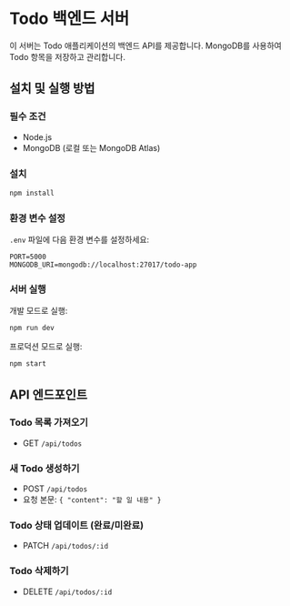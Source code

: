 # Todo 백엔드 서버

이 서버는 Todo 애플리케이션의 백엔드 API를 제공합니다. MongoDB를 사용하여 Todo 항목을 저장하고 관리합니다.

## 설치 및 실행 방법

### 필수 조건

- Node.js
- MongoDB (로컬 또는 MongoDB Atlas)

### 설치

```bash
npm install
```

### 환경 변수 설정

`.env` 파일에 다음 환경 변수를 설정하세요:

```
PORT=5000
MONGODB_URI=mongodb://localhost:27017/todo-app
```

### 서버 실행

개발 모드로 실행:

```bash
npm run dev
```

프로덕션 모드로 실행:

```bash
npm start
```

## API 엔드포인트

### Todo 목록 가져오기

- GET `/api/todos`

### 새 Todo 생성하기

- POST `/api/todos`
- 요청 본문: `{ "content": "할 일 내용" }`

### Todo 상태 업데이트 (완료/미완료)

- PATCH `/api/todos/:id`

### Todo 삭제하기

- DELETE `/api/todos/:id`
